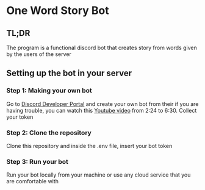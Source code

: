 # One Word Story Bot

## TL;DR
The program is a functional discord bot that creates story from words given by the users of the server

## Setting up the bot in your server
### Step 1: Making your own bot
Go to [Discord Developer Portal](https://www.discord.com/developers/applications) and create your own bot from their
if you are having trouble, you can watch this [Youtube video](https://www.youtube.com/watch?v=UYJDKSah-Ww)
from 2:24 to 6:30. Collect your token
### Step 2: Clone the repository
Clone this repository and inside the .env file, insert your bot token
### Step 3: Run your bot
Run your bot locally from your machine or use any cloud service that you are comfortable with
